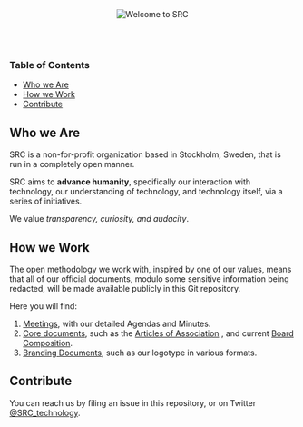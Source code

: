 <br/>
<br/>
<p align="center"> 
  <img
    src="https://github.com/SRC-technology/org/blob/master/brand/src_transparent_500.png?raw=true"
    alt="Welcome to SRC"
  />
</p>
<br/>
<br/>

### Table of Contents

* [Who we Are](#who-we-are)
* [How we Work](#how-we-work)
* [Contribute](#contribute)

## Who we Are 

SRC is a non-for-profit organization based in Stockholm, Sweden, that is run in
a completely open manner.

SRC aims to __advance humanity__, specifically our interaction with technology,
our understanding of technology, and technology itself, via a series of
initiatives.

We value _transparency, curiosity, and audacity_.

## How we Work

The open methodology we work with, inspired by one of our values, means that
all of our official documents, modulo some sensitive information being
redacted, will be made available publicly in this Git repository.

Here you will find:

1. [Meetings](meetings), with our detailed Agendas and Minutes.
2. [Core documents](core), such as the [Articles of
   Association](core/articles-of-association) , and current [Board
   Composition](core/board).
3. [Branding Documents](brand), such as our logotype in various formats.

## Contribute

You can reach us by filing an issue in this repository, or on Twitter
[@SRC_technology](https://twitter.com/SRC_technology).
